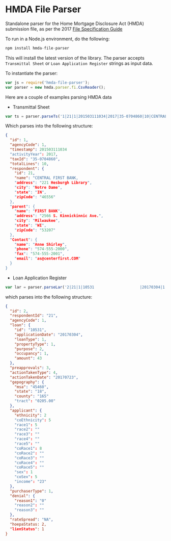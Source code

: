 # HMDA File Parser

Standalone parser for the Home Mortgage Disclosure Act (HMDA) submission file, as per the 2017 [File Specification Guide](http://www.consumerfinance.gov/data-research/hmda/static/for-filers/2017/2017-HMDA-FIG.pdf)

To run in a Node.js environment, do the following:

```javascript
npm install hmda-file-parser
```

This will install the latest version of the library. The parser accepts `Transmittal Sheet` or `Loan Application Register` strings as input data. 

To instantiate the parser:

```javascript
var js = require('hmda-file-parser');
var parser = new hmda.parser.fi.CsvReader();
```
Here are a couple of examples parsing HMDA data

* Transmittal Sheet

```javascript
var ts = parser.parseTs('1|21|1|201503111034|2017|35-0704860|10|CENTRAL FIRST BANK|221 Hesburgh Library|Notre Dame|IN|46556|FIRST BANK|2566 S. Kinnickinnic Ave.|Milwaukee|WI|53207|Anne Shirley|574-555-2000|574-555-2001|as@centerfirst.COM');
```

Which parses into the following structure:

```json
{
  "id": 1,
  "agencyCode": 1,
  "timestamp": 201503111034
  "activityYear": 2017,
  "taxId": "35-0704860",
  "totalLines": 10,
  "respondent": {
    "id": 21,
    "name": "CENTRAL FIRST BANK,
    "address": "221 Hesburgh Library",
    "city": "Notre Dame",
    "state": "IN",
    "zipCode": "46556"
  },
  "parent": {
    "name": "FIRST BANK",
    "address": "2566 S. Kinnickinnic Ave.", 
    "city": "Milwaukee",
    "state": "WI",
    "zipCode": "53207"
  },
  "Contact": {
    "name": "Anne Shirley",
    "phone": "574-555-2000",
    "fax": "574-555-2001",
    "email": "as@centerfirst.COM"
  }
}
```


* Loan Application Register

```javascript
var lar = parser.parseLar('2|21|1|10531                    |20170304|1|1|2|1|43|3|4|20170723|45460|18|165|0205.00|2|5|5| | | | |8| | | | |1|5|23|0| | | |NA   |2|1');
```

which parses into the following structure:

```json
{
  "id": 2,
  "respondentId": "21",
  "agencyCode": 1,
  "loan": {
    "id": "10531",
    "applicationDate": "20170304",
    "loanType": 1,
    "propertyType": 1,
    "purpose": 2,
    "occupancy": 1,
    "amount": 43
  },
  "preapprovals": 3,
  "actionTakenType": 4,
  "actionTakenDate": "20170723",
  "gepography": {
    "msa": "45460",
    "state": "18",
    "county": "165"
    "tract": "0205.00"
  },
  "applicant": {
    "ethnicity": 2
    "coEthnicity": 5
    "race1": 5
    "race2": ""
    "race3": ""
    "race4": ""
    "race5": ""
    "coRace1": 8
    "coRace2": ""
    "coRace3": ""
    "coRace4": ""
    "coRace5": ""
    "sex": 1
    "coSex": 5
    "income": "23"
  },
  "purchaserType": 1,
  "denial": {
    "reason1": "0"
    "reason2": ""
    "reason3": ""
  },
  "rateSpread": "NA",
  "hoepaStatus: 2,
  "lienStatus": 1
}
```

